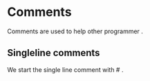 # Comments 
Comments are used to help other programmer .
## Singleline comments
We start the single line comment with # . 
